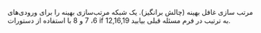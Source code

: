 مرتب سازی غافل بهینه (چالش برانگیز). یک شبکه مرتب‌سازی بهینه را برای ورودی‌های 6، 7 و 8 با استفاده از دستورات if 12,16,19 به ترتیب در فرم مسئله قبلی بیابید.
